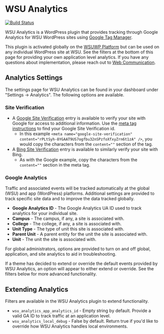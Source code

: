 # WSU Analytics

[![Build Status](https://api.travis-ci.org/washingtonstateuniversity/WSUWP-Plugin-Analytics.svg?branch=master)](https://travis-ci.org/washingtonstateuniversity/WSUWP-Plugin-Analytics)

WSU Analytics is a WordPress plugin that provides tracking through Google Analytics for WSU WordPress sites using [Google Tag Manager](https://www.google.com/analytics/tag-manager/).

This plugin is activated globally on the [WSUWP Platform](https://github.com/washingtonstateuniversity/wsuwp-platform) but can be used on any individual WordPress site at WSU. See the filters at the bottom of this page for providing your own application level analytics. If you have any questions about implementation, please reach out to [Web Communication](https://web.wsu.edu).

## Analytics Settings

The settings page for WSU Analytics can be found in your dashboard under "Settings -> Analytics". The following options are available.

### Site Verification

* A [Google Site Verification](https://support.google.com/webmasters/topic/4564314?hl=en&ref_topic=4564315) entry is available to verify your site with Google for access to additional information. Use the [meta tag instructions](https://support.google.com/webmasters/answer/35659?hl=en&ref_topic=4564314) to find your Google Site Verification id.
    * In this example `<meta name="google-site-verification" content="rPLtSyh-8YGAAT9US7ogfbu32nSPzfoXfxyZrn6t1zA" />`, you would copy the characters from the `content=""` section of the tag.
* A [Bing Site Verification](http://www.bing.com/webmaster/help/how-to-verify-ownership-of-your-site-afcfefc6) entry is available to similarly verify your site with Bing.
    * As with the Google example, copy the characters from the `content=""` section in the meta tag.

### Google Analytics

Traffic and associated events will be tracked automatically at the global (WSU) and app (WordPress) platforms. Additional settings are provided to track specific site data and to improve the data tracked globally.

* **Google Analytics ID** - The Google Analytics UA ID used to track analytics for your individual site.
* **Campus** - The campus, if any, a site is associated with.
* **College** - The college, if any, a site is associated with.
* **Unit Type** - The type of unit this site is associated with.
* **Parent Unit** - A parent entity for the unit the site is associated with.
* **Unit** - The unit the site is associated with.

For global administrators, options are provided to turn on and off global, application, and site analytics to aid in troubleshooting.

If a theme has decided to extend or override the default events provided by WSU Analytics, an option will appear to either extend or override. See the filters below for more advanced functionality.

## Extending Analytics

Filters are available in the WSU Analytics plugin to extend functionality.

* `wsu_analytics_app_analytics_id` - Empty string by default. Provide a valid GA ID to track traffic at an application level.
* `wsu_analytics_local_debug` - False by default. Return true if you'd like to override how WSU Analytics handles local environments.
